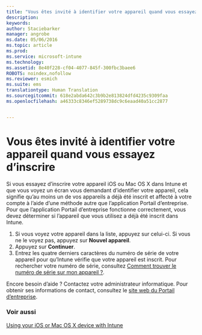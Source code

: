 ```yaml
---
title: "Vous êtes invité à identifier votre appareil quand vous essayez de l’inscrire | Microsoft Intune"
description: 
keywords: 
author: Staciebarker
manager: angrobe
ms.date: 05/06/2016
ms.topic: article
ms.prod: 
ms.service: microsoft-intune
ms.technology: 
ms.assetid: 8e40f228-cf04-4077-845f-300fbc3baee6
ROBOTS: noindex,nofollow
ms.reviewer: esmich
ms.suite: ems
translationtype: Human Translation
ms.sourcegitcommit: 618e2abda642c3b9b2e813824dfd4235c9309faa
ms.openlocfilehash: a46333c8346ef5289738dc9c6eaad40a51cc2877


---
```



# Vous êtes invité à identifier votre appareil quand vous essayez d’inscrire

Si vous essayez d’inscrire votre appareil iOS ou Mac OS X dans Intune et que vous voyez un écran vous demandant d’identifier votre appareil, cela signifie qu’au moins un de vos appareils a déjà été inscrit et affecté à votre compte à l’aide d’une méthode autre que l’application Portail d’entreprise. Pour que l’application Portail d’entreprise fonctionne correctement, vous devez déterminer si l’appareil que vous utilisez a déjà été inscrit dans Intune.

1. Si vous voyez votre appareil dans la liste, appuyez sur celui-ci. Si vous ne le voyez pas, appuyez sur **Nouvel appareil**.
2. Appuyez sur **Continuer**.
3. Entrez les quatre derniers caractères du numéro de série de votre appareil pour qu’Intune vérifie que votre appareil est inscrit. Pour rechercher votre numéro de série, consultez [Comment trouver le numéro de série sur mon appareil ?](how-do-i-find-the-serial-number-on-my-device-ios.md).

Encore besoin d’aide ? Contactez votre administrateur informatique. Pour obtenir ses informations de contact, consultez le [site web du Portail d’entreprise](http://portal.manage.microsoft.com).

### Voir aussi
[Using your iOS or Mac OS X device with Intune](using-your-ios-or-mac-os-x-device-with-intune.md)



<!--HONumber=Jul16_HO4-->


